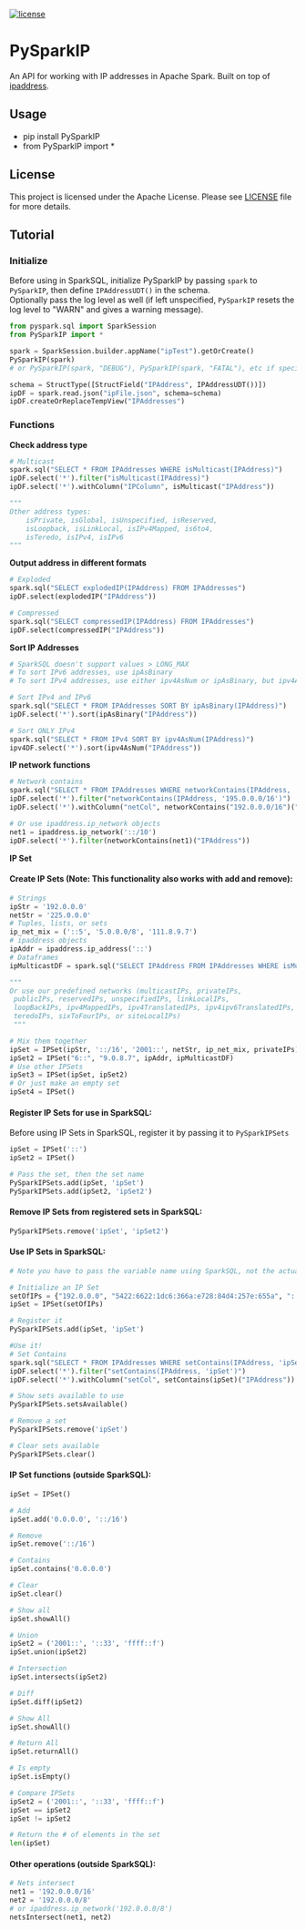 [![license](https://img.shields.io/badge/license-Apache_2.0-blue.svg)](https://github.com/jshalaby510/PySparkIP/blob/main/LICENSE)

# PySparkIP
An API for working with IP addresses in Apache Spark. Built on top of [ipaddress](https://docs.python.org/3/library/ipaddress.html).

## Usage
  * pip install PySparkIP
  * from PySparkIP import *

## License
This project is licensed under the Apache License. Please see [LICENSE](LICENSE) file for more details.

## Tutorial
### Initialize
Before using in SparkSQL, initialize PySparkIP by passing `spark` to `PySparkIP`, 
then define `IPAddressUDT()` in the schema.
<br/>
Optionally pass the log level as well (if left unspecified, `PySparkIP` resets 
the log level to "WARN" and gives a warning message).
```python
from pyspark.sql import SparkSession
from PySparkIP import *

spark = SparkSession.builder.appName("ipTest").getOrCreate()
PySparkIP(spark)
# or PySparkIP(spark, "DEBUG"), PySparkIP(spark, "FATAL"), etc if specifying a log level

schema = StructType([StructField("IPAddress", IPAddressUDT())])
ipDF = spark.read.json("ipFile.json", schema=schema)
ipDF.createOrReplaceTempView("IPAddresses")
```

### Functions
**Check address type**
```python
# Multicast
spark.sql("SELECT * FROM IPAddresses WHERE isMulticast(IPAddress)")
ipDF.select('*').filter("isMulticast(IPAddress)")
ipDF.select('*').withColumn("IPColumn", isMulticast("IPAddress"))

"""
Other address types:
    isPrivate, isGlobal, isUnspecified, isReserved, 
    isLoopback, isLinkLocal, isIPv4Mapped, is6to4, 
    isTeredo, isIPv4, isIPv6
"""
```

**Output address in different formats**
```python
# Exploded
spark.sql("SELECT explodedIP(IPAddress) FROM IPAddresses")
ipDF.select(explodedIP("IPAddress"))

# Compressed
spark.sql("SELECT compressedIP(IPAddress) FROM IPAddresses")
ipDF.select(compressedIP("IPAddress"))
```

**Sort IP Addresses**
```python
# SparkSQL doesn't support values > LONG_MAX
# To sort IPv6 addresses, use ipAsBinary
# To sort IPv4 addresses, use either ipv4AsNum or ipAsBinary, but ipv4AsNum is more efficient

# Sort IPv4 and IPv6
spark.sql("SELECT * FROM IPAddresses SORT BY ipAsBinary(IPAddress)")
ipDF.select('*').sort(ipAsBinary("IPAddress"))

# Sort ONLY IPv4
spark.sql("SELECT * FROM IPv4 SORT BY ipv4AsNum(IPAddress)")
ipv4DF.select('*').sort(ipv4AsNum("IPAddress"))
```

**IP network functions**
```python
# Network contains
spark.sql("SELECT * FROM IPAddresses WHERE networkContains(IPAddress, '195.0.0.0/16')")
ipDF.select('*').filter("networkContains(IPAddress, '195.0.0.0/16')")
ipDF.select('*').withColumn("netCol", networkContains("192.0.0.0/16")("IPAddress"))

# Or use ipaddress.ip_network objects
net1 = ipaddress.ip_network('::/10')
ipDF.select('*').filter(networkContains(net1)("IPAddress"))
```

**IP Set**
#### Create IP Sets (Note: This functionality also works with add and remove):
```python
# Strings
ipStr = '192.0.0.0'
netStr = '225.0.0.0'
# Tuples, lists, or sets
ip_net_mix = ('::5', '5.0.0.0/8', '111.8.9.7')
# ipaddress objects
ipAddr = ipaddress.ip_address('::')
# Dataframes
ipMulticastDF = spark.sql("SELECT IPAddress FROM IPAddresses WHERE isMulticast(IPAddress)")

""" 
Or use our predefined networks (multicastIPs, privateIPs, 
 publicIPs, reservedIPs, unspecifiedIPs, linkLocalIPs, 
 loopBackIPs, ipv4MappedIPs, ipv4TranslatedIPs, ipv4ipv6TranslatedIPs,
 teredoIPs, sixToFourIPs, or siteLocalIPs)
 """

# Mix them together
ipSet = IPSet(ipStr, '::/16', '2001::', netStr, ip_net_mix, privateIPs)
ipSet2 = IPSet("6::", "9.0.8.7", ipAddr, ipMulticastDF)
# Use other IPSets
ipSet3 = IPSet(ipSet, ipSet2)
# Or just make an empty set
ipSet4 = IPSet()
```
#### Register IP Sets for use in SparkSQL:
Before using IP Sets in SparkSQL, register it by passing it to `PySparkIPSets`
```python
ipSet = IPSet('::')
ipSet2 = IPSet()

# Pass the set, then the set name
PySparkIPSets.add(ipSet, 'ipSet')
PySparkIPSets.add(ipSet2, 'ipSet2')
```
#### Remove IP Sets from registered sets in SparkSQL:
```python
PySparkIPSets.remove('ipSet', 'ipSet2')
```

#### Use IP Sets in SparkSQL:
```python
# Note you have to pass the variable name using SparkSQL, not the actual variable

# Initialize an IP Set
setOfIPs = {"192.0.0.0", "5422:6622:1dc6:366a:e728:84d4:257e:655a", "::"}
ipSet = IPSet(setOfIPs)

# Register it
PySparkIPSets.add(ipSet, 'ipSet')

#Use it!
# Set Contains
spark.sql("SELECT * FROM IPAddresses WHERE setContains(IPAddress, 'ipSet')")
ipDF.select('*').filter("setContains(IPAddress, 'ipSet')")
ipDF.select('*').withColumn("setCol", setContains(ipSet)("IPAddress"))

# Show sets available to use
PySparkIPSets.setsAvailable()

# Remove a set
PySparkIPSets.remove('ipSet')

# Clear sets available
PySparkIPSets.clear()
```

#### IP Set functions (outside SparkSQL):
```python
ipSet = IPSet()

# Add
ipSet.add('0.0.0.0', '::/16')

# Remove
ipSet.remove('::/16')

# Contains
ipSet.contains('0.0.0.0')

# Clear
ipSet.clear()

# Show all
ipSet.showAll()

# Union
ipSet2 = ('2001::', '::33', 'ffff::f')
ipSet.union(ipSet2)

# Intersection
ipSet.intersects(ipSet2)

# Diff
ipSet.diff(ipSet2)

# Show All
ipSet.showAll()

# Return All
ipSet.returnAll()

# Is empty
ipSet.isEmpty()

# Compare IPSets
ipSet2 = ('2001::', '::33', 'ffff::f')
ipSet == ipSet2
ipSet != ipSet2

# Return the # of elements in the set
len(ipSet)
```
#### Other operations (outside SparkSQL):
```python
# Nets intersect
net1 = '192.0.0.0/16'
net2 = '192.0.0.0/8'
# or ipaddress.ip_network('192.0.0.0/8')
netsIntersect(net1, net2)
```
